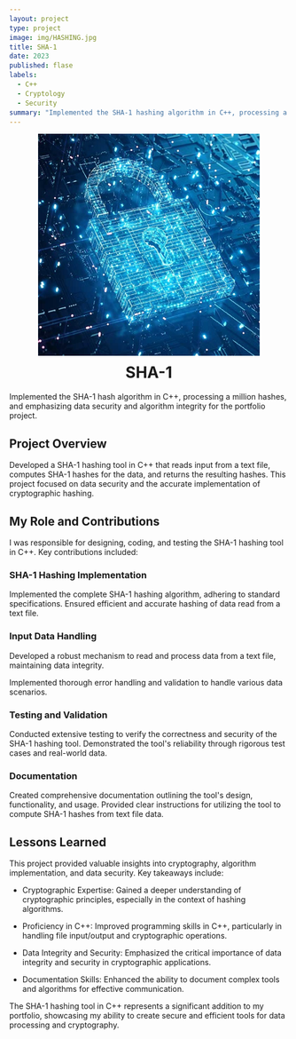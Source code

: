 ```yaml
---
layout: project
type: project
image: img/HASHING.jpg
title: SHA-1 
date: 2023
published: flase
labels:
  - C++
  - Cryptology
  - Security
summary: "Implemented the SHA-1 hashing algorithm in C++, processing a million hashes, to ensure data security and algorithm integrity for my portfolio project in ICS212"
---
```


<!-- Add a professional header with centered title and image -->
<div style="text-align: center;">
  <img src="/img/HASHING.jpg" alt="SHA-1 Hashing" style="max-width: 400px; margin: 0 auto;" />
  <h1 style="font-size: 28px; margin-top: 10px;">SHA-1</h1>
</div>

<!-- Brief project summary -->
Implemented the SHA-1 hash algorithm in C++, processing a million hashes, and emphasizing data security and algorithm integrity for the portfolio project.

## Project Overview

Developed a SHA-1 hashing tool in C++ that reads input from a text file, computes SHA-1 hashes for the data, and returns the resulting hashes. This project focused on data security and the accurate implementation of cryptographic hashing.

## My Role and Contributions

I was responsible for designing, coding, and testing the SHA-1 hashing tool in C++. Key contributions included:

### SHA-1 Hashing Implementation

Implemented the complete SHA-1 hashing algorithm, adhering to standard specifications. Ensured efficient and accurate hashing of data read from a text file.

### Input Data Handling

Developed a robust mechanism to read and process data from a text file, maintaining data integrity.

Implemented thorough error handling and validation to handle various data scenarios.

### Testing and Validation

Conducted extensive testing to verify the correctness and security of the SHA-1 hashing tool. Demonstrated the tool's reliability through rigorous test cases and real-world data.

### Documentation

Created comprehensive documentation outlining the tool's design, functionality, and usage. Provided clear instructions for utilizing the tool to compute SHA-1 hashes from text file data.

## Lessons Learned

This project provided valuable insights into cryptography, algorithm implementation, and data security. Key takeaways include:

- Cryptographic Expertise: Gained a deeper understanding of cryptographic principles, especially in the context of hashing algorithms.

- Proficiency in C++: Improved programming skills in C++, particularly in handling file input/output and cryptographic operations.

- Data Integrity and Security: Emphasized the critical importance of data integrity and security in cryptographic applications.

- Documentation Skills: Enhanced the ability to document complex tools and algorithms for effective communication.

The SHA-1 hashing tool in C++ represents a significant addition to my portfolio, showcasing my ability to create secure and efficient tools for data processing and cryptography.

